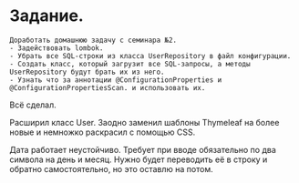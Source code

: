 # Задание.

```text
Доработать домашнюю задачу с семинара №2.
- Задействовать lombok.
- Убрать все SQL-строки из класса UserRepository в файл конфигурации.
- Создать класс, который загрузит все SQL-запросы, а методы UserRepository будут брать их из него.
- Узнать что за аннотации @ConfigurationProperties и @ConfigurationPropertiesScan. и использовать их.
```

Всё сделал.

Расширил класс User. Заодно заменил шаблоны Thymeleaf на более новые и немножко раскрасил с помощью CSS.

Дата работает неустойчиво. Требует при вводе обязательно по два символа на день и месяц. Нужно будет 
переводить её в строку и обратно самостоятельно, но это оставлю на потом.

